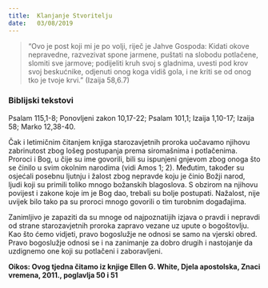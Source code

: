 ```yaml
---
title:  Klanjanje Stvoritelju
date:   03/08/2019
---
```


> <p></p>
> “Ovo je post koji mi je po volji, riječ je Jahve Gospoda: Kidati okove nepravedne, razvezivat spone jarmene, puštati na slobodu potlačene, slomiti sve jarmove; podijeliti kruh svoj s gladnima, uvesti pod krov svoj beskućnike, odjenuti onog koga vidiš gola, i ne kriti se od onog tko je tvoje krvi.” (Izaija 58,6.7)

### Biblijski tekstovi
Psalam 115,1-8; Ponovljeni zakon 10,17-22; Psalam 101,1; Izaija 1,10-17; Izaija 58; Marko 12,38-40.

Čak i letimičnim čitanjem knjiga starozavjetnih proroka uočavamo njihovu zabrinutost zbog lošeg postupanja prema siromašnima i potlačenima. Proroci i Bog, u čije su ime govorili, bili su ispunjeni gnjevom zbog onoga što se činilo u svim okolnim narodima (vidi Amos 1; 2). Međutim, također su osjećali posebnu ljutnju i žalost zbog nepravde koju je činio Božji narod, ljudi koji su primili toliko mnogo božanskih blagoslova. S obzirom na njihovu povijest i zakone koje im je Bog dao, trebali su bolje postupati. Nažalost, nije uvijek bilo tako pa su proroci mnogo govorili o tim turobnim događajima.

Zanimljivo je zapaziti da su mnoge od najpoznatijih izjava o pravdi i nepravdi od strane starozavjetnih proroka zapravo vezane uz upute o bogoštovlju. Kao što ćemo vidjeti, pravo bogoslužje ne odnosi se samo na vjerski obred. Pravo bogoslužje odnosi se i na zanimanje za dobro drugih i nastojanje da uzdignemo one koji su potlačeni i zaboravljeni.

**Oikos: Ovog tjedna čitamo iz knjige Ellen G. White, Djela apostolska, Znaci vremena, 2011., poglavlja 50 i 51**
